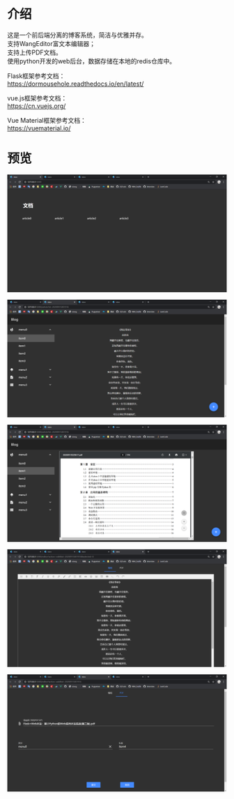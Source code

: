 # 介绍
这是一个前后端分离的博客系统，简洁与优雅并存。  
支持WangEditor富文本编辑器；  
支持上传PDF文档。  
使用python开发的web后台，数据存储在本地的redis仓库中。  

Flask框架参考文档：  
https://dormousehole.readthedocs.io/en/latest/   

vue.js框架参考文档：  
https://cn.vuejs.org/

Vue Material框架参考文档：  
https://vuematerial.io/

# 预览
![preview](doc/Preview0.png)

![preview](doc/Preview1.png)

![preview](doc/Preview2.png)

![preview](doc/Preview3.png)

![preview](doc/Preview4.png)

